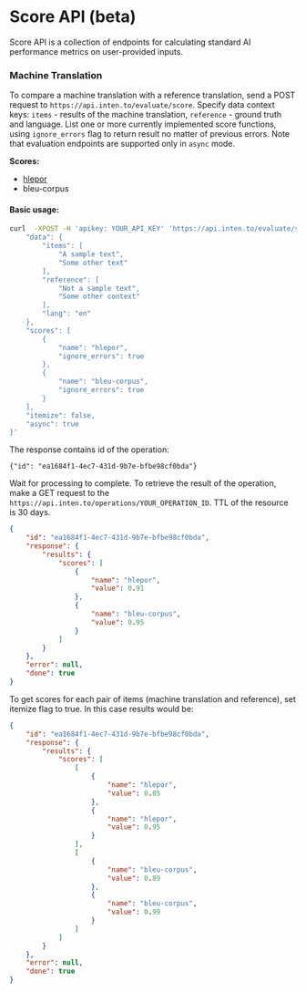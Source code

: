 # Score API (beta)

Score API is a collection of endpoints for calculating standard AI performance metrics on user-provided inputs.

### Machine Translation
To compare a machine translation with a reference translation, send a POST request to `https://api.inten.to/evaluate/score`. Specify data context keys: `items` - results of the machine translation,  `reference` -  ground truth and language.  List one or more currently implemented score functions, using `ignore_errors` flag to return result no matter of previous errors. Note that evaluation endpoints are supported only in `async` mode.

**Scores:**

- [hlepor](https://github.com/aaronlifenghan/aaron-project-hlepor)
- bleu-corpus


#### Basic usage:


```sh
curl  -XPOST -H 'apikey: YOUR_API_KEY' 'https://api.inten.to/evaluate/score'  -d '{
    "data": {
        "items": [
            "A sample text",
            "Some other text"
        ],
        "reference": [
            "Not a sample text",
            "Some other context"
        ],
        "lang": "en"
    },
    "scores": [
        {
            "name": "hlepor",
            "ignore_errors": true
        },
        {
            "name": "bleu-corpus",
            "ignore_errors": true
        }
    ],
    "itemize": false,
    "async": true
}'
```

The response contains id of the operation:
```
{"id": "ea1684f1-4ec7-431d-9b7e-bfbe98cf0bda"}
 ```
 
Wait for processing to complete. To retrieve the result of the operation, make a GET request to the `https://api.inten.to/operations/YOUR_OPERATION_ID`. TTL of the resource is 30 days.

```json
{
    "id": "ea1684f1-4ec7-431d-9b7e-bfbe98cf0bda",
    "response": {
        "results": {
            "scores": [
                {
                    "name": "hlepor",
                    "value": 0.91
                },
                {
                    "name": "bleu-corpus",
                    "value": 0.95
                }
            ]
        }
    },
    "error": null,
    "done": true
}
```

To get scores for each pair of items (machine translation and reference), set itemize flag to true.  In this case results would be:

```json
{
    "id": "ea1684f1-4ec7-431d-9b7e-bfbe98cf0bda",
    "response": {
        "results": {
            "scores": [
                [
                    {
                        "name": "hlepor",
                        "value": 0.85
                    },
                    {
                        "name": "hlepor",
                        "value": 0.95
                    }
                ],
                [
                    {
                        "name": "bleu-corpus",
                        "value": 0.89
                    },
                    {
                        "name": "bleu-corpus",
                        "value": 0.99
                    }
                ]
            ]
        }
    },
    "error": null,
    "done": true
}
```
